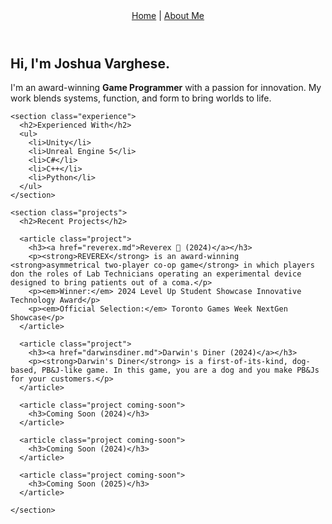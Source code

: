 <!DOCTYPE html>
<html lang="en">
<head>
  <meta charset="UTF-8">
  <meta name="viewport" content="width=device-width, initial-scale=1.0">
  <title>Joshua Varghese Portfolio</title>
  <link rel="stylesheet" href="styles.css">
</head>
<body>

  <header>
    <nav>
      <a href="index.md">Home</a> |
      <a href="aboutme.md">About Me</a>
    </nav>
  </header>

  <main>
    <section class="intro">
      <h1>Hi, I'm <strong>Joshua Varghese</strong>.</h1>
      <p>I'm an award-winning <strong>Game Programmer</strong> with a passion for innovation. My work blends systems, function, and form to bring worlds to life.</p>
    </section>

    <section class="experience">
      <h2>Experienced With</h2>
      <ul>
        <li>Unity</li>
        <li>Unreal Engine 5</li>
        <li>C#</li>
        <li>C++</li>
        <li>Python</li>
      </ul>
    </section>

    <section class="projects">
      <h2>Recent Projects</h2>

      <article class="project">
        <h3><a href="reverex.md">Reverex 🥉 (2024)</a></h3>
        <p><strong>REVEREX</strong> is an award-winning <strong>asymmetrical two-player co-op game</strong> in which players don the roles of Lab Technicians operating an experimental device designed to bring patients out of a coma.</p>
        <p><em>Winner:</em> 2024 Level Up Student Showcase Innovative Technology Award</p>
        <p><em>Official Selection:</em> Toronto Games Week NextGen Showcase</p>
      </article>

      <article class="project">
        <h3><a href="darwinsdiner.md">Darwin's Diner (2024)</a></h3>
        <p><strong>Darwin's Diner</strong> is a first-of-its-kind, dog-based, PB&J-like game. In this game, you are a dog and you make PB&Js for your customers.</p>
      </article>

      <article class="project coming-soon">
        <h3>Coming Soon (2024)</h3>
      </article>

      <article class="project coming-soon">
        <h3>Coming Soon (2024)</h3>
      </article>

      <article class="project coming-soon">
        <h3>Coming Soon (2025)</h3>
      </article>
      
    </section>
  </main>
</body>
</html>
